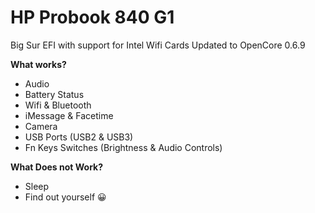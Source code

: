 # <h1>HP Probook 840 G1</h1>
 Big Sur EFI with support for Intel Wifi Cards
 Updated to OpenCore 0.6.9
 
 **What works?**
 - Audio 
 - Battery Status
 - Wifi & Bluetooth
 - iMessage & Facetime
 - Camera
 - USB Ports (USB2 & USB3)
 - Fn Keys Switches (Brightness & Audio Controls)

**What Does not Work?**
- Sleep
- Find out yourself :grinning:

